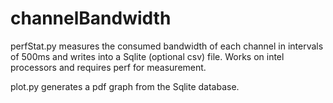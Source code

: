 # channelBandwidth

perfStat.py measures the consumed bandwidth of each channel in intervals of 500ms and writes into a Sqlite (optional csv) file. Works on intel processors and requires perf for measurement.

plot.py generates a pdf graph from the Sqlite database.

